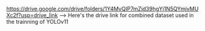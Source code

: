 https://drive.google.com/drive/folders/1Y4MvQIP7mZjd39hgYj1N5QYmjvMUXc2f?usp=drive_link --> Here's the drive link for combined dataset used in the trainning of YOLOv11
